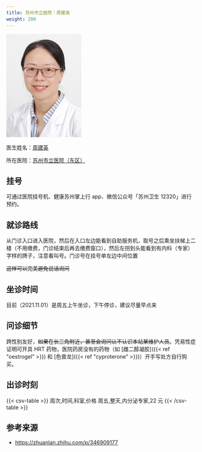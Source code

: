 ```yaml
---
title: 苏州市立医院｜周建英
weight: 200
---
```


![doctor](doctor.jpg)

医生姓名：[周建英](https://www.haodf.com/doctor/13154.html)

所在医院：[苏州市立医院（东区）](https://www.amap.com/place/B020003GXC)

## 挂号

可通过医院挂号机、健康苏州掌上行 app、微信公众号「苏州卫生 12320」进行预约。

## 就诊路线

从门诊入口进入医院，然后在入口左边能看到自助服务机，取号之后乘坐扶梯上二楼（不用缴费，门诊结束后再去缴费窗口），然后左拐到头能看到有内科（专家）字样的牌子，注意看叫号。门诊号在挂号单左边中间位置  

~~这样可以完美避免说话询问~~

## 坐诊时间

目前（2021.11.01）是周五上午坐诊，下午停诊，建议尽量早点来

## 问诊细节

跨性别友好，~~如果在长三角附近，甚至会询问认不认识本站某维护人员~~。凭易性症证明可开具 HRT 药物，医院药房没有的药物（如 [雌二醇凝胶]({{< ref "oestrogel" >}}) 和 [色普龙]({{< ref "cyproterone" >}})）开手写处方自行购买。

## 出诊时刻

{{< csv-table >}}
周次,时间,科室,价格
周五,整天,内分泌专家,22 元
{{< /csv-table >}}

## 参考来源

- <https://zhuanlan.zhihu.com/p/346909177>
